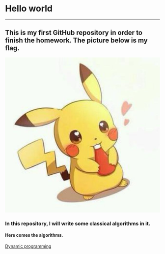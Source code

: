 # Hello world

----------------------------------------------------

## 	This is my first GitHub repository in order to finish the homework. The picture below is my flag.
![图片](/flag.jpg)

### 	In this repository, I will write some classical algorithms in it.

#### Here comes the algorithms.

[Dynamic programming](/Dynamic%20programming.md)
